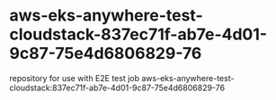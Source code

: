 # aws-eks-anywhere-test-cloudstack-837ec71f-ab7e-4d01-9c87-75e4d6806829-76
repository for use with E2E test job aws-eks-anywhere-test-cloudstack:837ec71f-ab7e-4d01-9c87-75e4d6806829-76
